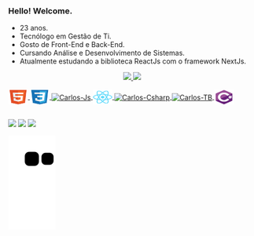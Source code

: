 ### Hello! Welcome.

- 23 anos.
- Tecnólogo em Gestão de Ti. 
- Gosto de Front-End e Back-End.
- Cursando Análise e Desenvolvimento de Sistemas.
- Atualmente estudando a biblioteca ReactJs com o framework NextJs.

<div align="center">
  <a href="https://github.com/carlosuzeda">
  <img height="180em" src="https://github-readme-stats.vercel.app/api?username=carlosuzeda&show_icons=true&theme=tokyonight&include_all_commits=true&count_private=true"/>
  <img height="180em" src="https://github-readme-stats.vercel.app/api/top-langs/?username=carlosuzeda&layout=compact&langs_count=7&theme=tokyonight"/>
</div>

 <div style="display: inline_block"><br>
  <img align="center" alt="Carlos-HTML" height="30" width="40" src="https://raw.githubusercontent.com/devicons/devicon/master/icons/html5/html5-original.svg">
  <img align="center" alt="Carlos-CSS" height="30" width="40" src="https://raw.githubusercontent.com/devicons/devicon/master/icons/css3/css3-original.svg">
  <img align="center" alt="Carlos-Js" height="30" width="40" src="https://cdn.jsdelivr.net/gh/devicons/devicon/icons/javascript/javascript-plain.svg">
  <img align="center" alt="Carlos-React" height="30" width="40" src="https://raw.githubusercontent.com/devicons/devicon/master/icons/react/react-original.svg">
  <img align="center" alt="Carlos-Csharp" height="30" width="40" src="https://cdn.jsdelivr.net/gh/devicons/devicon/icons/nextjs/nextjs-original.svg">
  <img align="center" alt="Carlos-TB" height="30" width="40" src="https://cdn.jsdelivr.net/gh/devicons/devicon/icons/typescript/typescript-plain.svg">
  <img align="center" alt="Carlos-Csharp" height="30" width="40" src="https://raw.githubusercontent.com/devicons/devicon/master/icons/csharp/csharp-original.svg">
</div>
  
 ##
  
<div>
<a href="https://www.instagram.com/carlos.uzeda.33/" target="_blank"><img src="https://img.shields.io/badge/-Instagram-%23FF0000?style=for-the-badge&logo=instagram&logoColor=white" target="_blank"></a>
<a href = "mailto:carlosuzeda.dev@gmail.com"><img src="https://img.shields.io/badge/-Gmail-%23333?style=for-the-badge&logo=gmail&logoColor=white" target="_blank"></a>
<a href="https://www.linkedin.com/in/carlos-uzeda/" target="_blank"><img src="https://img.shields.io/badge/-LinkedIn-%230077B5?style=for-the-badge&logo=linkedin&logoColor=white" target="_blank"></a> 

  ![Snake animation](https://github.com/carlosuzeda/carlosuzeda/blob/output/github-contribution-grid-snake.svg)
 
</div>
